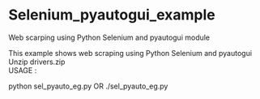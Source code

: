 # Selenium_pyautogui_example
Web scarping using Python Selenium and pyautogui module

This example shows web scraping using Python Selenium and pyautogui <br>
Unzip drivers.zip <br>
USAGE : <br>

python sel_pyauto_eg.py OR ./sel_pyauto_eg.py <br>
